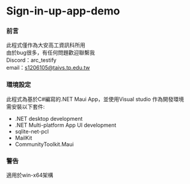 # Sign-in-up-app-demo
### 前言
此程式僅作為大安高工資訊科所用<br>
由於bug很多，有任何問題歡迎聯繫我<br>
Discord：arc_testify<br>
email：s1206105@taivs.tp.edu.tw<br>
### 環境設定
此程式為基於C#編寫的.NET Maui App，並使用Visual studio 作為開發環境<br>
需安裝以下套件:<br>
* .NET desktop development
* .NET Multi-platform App UI development
* sqlite-net-pcl
* MailKit
* CommunityToolkit.Maui
### 警告
適用於win-x64架構

